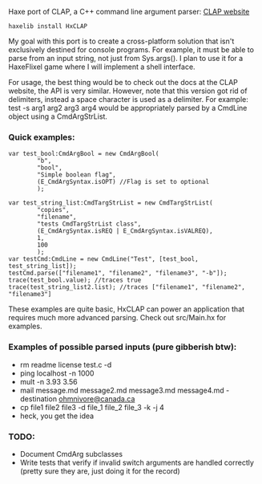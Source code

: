 Haxe port of CLAP, a C++ command line argument parser:
[CLAP website](http://www.cs.bgu.ac.il/~cgproj/CLAP/)

`haxelib install HxCLAP`

My goal with this port is to create a cross-platform solution that isn't exclusively destined for console programs. For example, it must be able to parse from an input string, not just from Sys.args(). I plan to use it for a HaxeFlixel game where I will implement a shell interface.

For usage, the best thing would be to check out the docs at the CLAP website, the API is very similar. However, note that this version got rid of delimiters, instead a space character is used as a delimiter. For example: test -s arg1 arg2 arg3 arg4 would be appropriately parsed by a CmdLine object using a CmdArgStrList.

### Quick examples:
    var test_bool:CmdArgBool = new CmdArgBool(
			"b",
			"bool",
			"Simple boolean flag",
			(E_CmdArgSyntax.isOPT) //Flag is set to optional
			);
    
    var test_string_list:CmdTargStrList = new CmdTargStrList(
			"copies",
			"filename",
			"tests CmdTargStrList class",
			(E_CmdArgSyntax.isREQ | E_CmdArgSyntax.isVALREQ),
			1,
			100
			);
    var testCmd:CmdLine = new CmdLine("Test", [test_bool, test_string_list]);
    testCmd.parse(["filename1", "filename2", "filename3", "-b"]);
    trace(test_bool.value); //traces true
    trace(test_string_list2.list); //traces ["filename1", "filename2", "filename3"]

These examples are quite basic, HxCLAP can power an application that requires much more advanced parsing.
Check out src/Main.hx for examples.

### Examples of possible parsed inputs (pure gibberish btw):
* rm readme license test.c -d
* ping localhost -n 1000
* mult -n 3.93 3.56
* mail message.md message2.md message3.md message4.md -destination ohmnivore@canada.ca
* cp file1 file2 file3 -d file_1 file_2 file_3 -k -j 4
* heck, you get the idea

### TODO:
* Document CmdArg subclasses
* Write tests that verify if invalid switch arguments are handled correctly (pretty sure they are, just doing it for the record)

